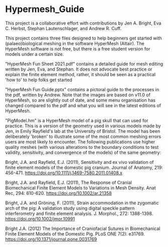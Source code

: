 # Hypermesh_Guide

This project is a collaborative effort with contributions by Jen A. Bright, Eva C. Herbst, Stephan Lautenschlager, and Andrew R. Cuff.

This project contains three files designed to help beginners get started with (palaeo)biological meshing in the software HyperMesh (Altair). The HyperMesh software is not free, but there is a free student version for models under a certain size.

"HyperMesh Fun Sheet 2021.pdf" contains a detailed guide for mesh editing written by Jen, Eva, and Stephan. It does not advocate best practice or explain the finite element method, rather, it should be seen as a practical 'how to' to help folks get started

"HyperMesh Fun Guide.pptx" contains a pictoral guide to the processes in the pdf, written by Andrew. Note that the images are based on v11.0 of HyperMesh, so are slightly out of date, and some menu organisation has changed compared to the pdf and what you will see in the latest editions of HyperMesh.

"PigModel.hm" is a HyperMesh model of a pig skull that can used for practice. This is a version of the geometry used in various models made by Jen, in Emily Rayfield's lab at the University of Bristol. The model has been deliberately 'broken' to illustrate some of the most common meshing errors users are most likely to encounter. The following publications use higher quality meshes (with various alterations to the boundary conditions to test validity, sensitivity, and convergence of the models) of the same geometry:

Bright, J.A. and Rayfield, E.J. (2011), Sensitivity and ex vivo validation of finite element models of the domestic pig cranium. Journal of Anatomy, 219: 456-471. https://doi.org/10.1111/j.1469-7580.2011.01408.x

Bright, J.A. and Rayfield, E.J. (2011), The Response of Cranial Biomechanical Finite Element Models to Variations in Mesh Density. Anat Rec, 294: 610-620. https://doi.org/10.1002/ar.21358

Bright, J.A. and Gröning, F. (2011), Strain accommodation in the zygomatic arch of the pig: A validation study using digital speckle pattern interferometry and finite element analysis. J. Morphol., 272: 1388-1398. https://doi.org/10.1002/jmor.10991

Bright J.A. (2012) The Importance of Craniofacial Sutures in Biomechanical Finite Element Models of the Domestic Pig. PLoS ONE 7(2): e31769. https://doi.org/10.1371/journal.pone.0031769
